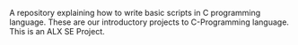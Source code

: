 A repository explaining how to write basic scripts in C programming language.
These are our introductory projects to C-Programming language.
This is an ALX SE Project.
